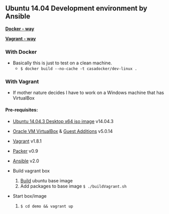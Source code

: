 ## Ubuntu 14.04 Development environment by Ansible

[**Docker - way**](#with-docker)

[**Vagrant - way**](#with-vagrant)

### With Docker
 - Basically this is just to test on a clean machine.
   * `$ docker build --no-cache -t casadocker/dev-linux .`

### With Vagrant
 - If mother nature decides I have to work on a Windows machine that has VirtualBox

#### Pre-requisites:

  * [Ubuntu 14.04.3 Desktop x64 iso image](http://www.ubuntu.com) v14.04.3
  * [Oracle VM VirtualBox](http://www.virtualbox.org) & [Guest Additions](https://www.virtualbox.org/manual/ch04.html) v5.0.14
  * [Vagrant](http://www.vagrantup.com) v1.8.1
  * [Packer](http://www.packer.io) v0.9
  * [Ansible](http://docs.ansible.com/intro_installation.html#latest-releases-via-apt-ubuntu) v2.0

  * Build vagrant box
    1. [Build](packer-ubuntu/README.md) ubuntu base image
    2. Add packages to base image `$ ./buildVagrant.sh`

* Start box/image
    1. `$ cd demo && vagrant up`
